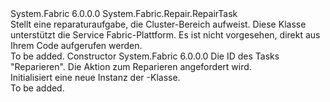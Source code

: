 <Type Name="ClusterRepairTask" FullName="System.Fabric.Repair.ClusterRepairTask">
  <TypeSignature Language="C#" Value="public sealed class ClusterRepairTask : System.Fabric.Repair.RepairTask" />
  <TypeSignature Language="ILAsm" Value=".class public auto ansi sealed beforefieldinit ClusterRepairTask extends System.Fabric.Repair.RepairTask" />
  <TypeSignature Language="DocId" Value="T:System.Fabric.Repair.ClusterRepairTask" />
  <TypeSignature Language="VB.NET" Value="Public NotInheritable Class ClusterRepairTask&#xA;Inherits RepairTask" />
  <TypeSignature Language="F#" Value="type ClusterRepairTask = class&#xA;    inherit RepairTask" />
  <AssemblyInfo>
    <AssemblyName>System.Fabric</AssemblyName>
    <AssemblyVersion>6.0.0.0</AssemblyVersion>
  </AssemblyInfo>
  <Base>
    <BaseTypeName>System.Fabric.Repair.RepairTask</BaseTypeName>
  </Base>
  <Interfaces />
  <Docs>
    <summary>
      <para>Stellt eine reparaturaufgabe, die Cluster-Bereich aufweist.</para>
      <para>Diese Klasse unterstützt die Service Fabric-Plattform. Es ist nicht vorgesehen, direkt aus Ihrem Code aufgerufen werden.</para>
    </summary>
    <remarks>To be added.</remarks>
  </Docs>
  <Members>
    <Member MemberName=".ctor">
      <MemberSignature Language="C#" Value="public ClusterRepairTask (string taskId, string action);" />
      <MemberSignature Language="ILAsm" Value=".method public hidebysig specialname rtspecialname instance void .ctor(string taskId, string action) cil managed" />
      <MemberSignature Language="DocId" Value="M:System.Fabric.Repair.ClusterRepairTask.#ctor(System.String,System.String)" />
      <MemberSignature Language="VB.NET" Value="Public Sub New (taskId As String, action As String)" />
      <MemberSignature Language="F#" Value="new System.Fabric.Repair.ClusterRepairTask : string * string -&gt; System.Fabric.Repair.ClusterRepairTask" Usage="new System.Fabric.Repair.ClusterRepairTask (taskId, action)" />
      <MemberType>Constructor</MemberType>
      <AssemblyInfo>
        <AssemblyName>System.Fabric</AssemblyName>
        <AssemblyVersion>6.0.0.0</AssemblyVersion>
      </AssemblyInfo>
      <Parameters>
        <Parameter Name="taskId" Type="System.String" />
        <Parameter Name="action" Type="System.String" />
      </Parameters>
      <Docs>
        <param name="taskId">
          <para>Die ID des Tasks "Reparieren".</para>
        </param>
        <param name="action">
          <para>Die Aktion zum Reparieren angefordert wird.</para>
        </param>
        <summary>
          <para>Initialisiert eine neue Instanz der <see cref="T:System.Fabric.Repair.ClusterRepairTask" />-Klasse.</para>
        </summary>
        <remarks>To be added.</remarks>
      </Docs>
    </Member>
  </Members>
</Type>